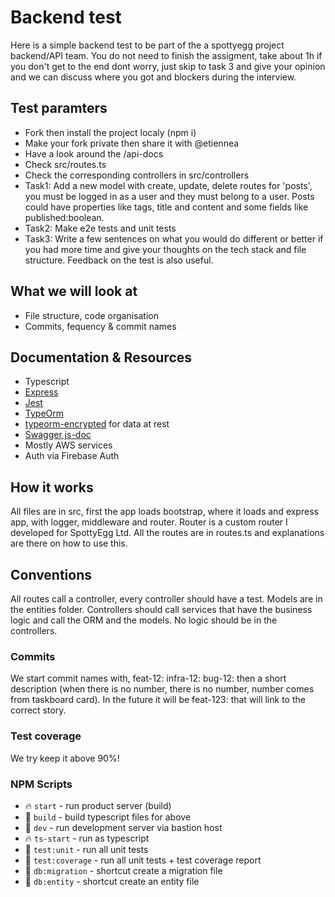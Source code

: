 # Backend test

Here is a simple backend test to be part of the a spottyegg project backend/API team.
You do not need to finish the assigment, take about 1h if you don't get to the end dont worry, just skip to task 3 and give your opinion and we can discuss where you got and blockers during the interview.

## Test paramters

-   Fork then install the project localy (npm i)
-   Make your fork private then share it with @etiennea
-   Have a look around the /api-docs
-   Check src/routes.ts
-   Check the corresponding controllers in src/controllers
-   Task1: Add a new model with create, update, delete routes for 'posts', you must be logged in as a user and they must belong to a user. Posts could have properties like tags, title and content and some fields like published:boolean.
-   Task2: Make e2e tests and unit tests
-   Task3: Write a few sentences on what you would do different or better if you had more time and give your thoughts on the tech stack and file structure. Feedback on the test is also useful.

## What we will look at

-   File structure, code organisation
-   Commits, fequency & commit names

## Documentation & Resources

-   Typescript
-   [Express](https://expressjs.com/)
-   [Jest](https://jestjs.io/docs/en/api)
-   [TypeOrm](https://typeorm.io/#/)
-   [typeorm-encrypted](https://github.com/generalpiston/typeorm-encrypted) for data at rest
-   [Swagger js-doc](https://github.com/Surnet/swagger-jsdoc/blob/HEAD/docs/GETTING-STARTED.md)
-   Mostly AWS services
-   Auth via Firebase Auth

## How it works

All files are in src, first the app loads bootstrap, where it loads and express app, with logger, middleware and router.
Router is a custom router I developed for SpottyEgg Ltd. All the routes are in routes.ts and explanations are there on how to use this.

## Conventions

All routes call a controller, every controller should have a test. Models are in the entities folder. Controllers should call services that have the business logic and call the ORM and the models. No logic should be in the controllers.

### Commits

We start commit names with, feat-12: infra-12: bug-12: then a short description (when there is no number, there is no number, number comes from taskboard card). In the future it will be feat-123: that will link to the correct story.

### Test coverage

We try keep it above 90%!

### NPM Scripts

-   🔥 `start` - run product server (build)
-   🔧 `build` - build typescript files for above
-   🔧 `dev` - run development server via bastion host
-   🔥 `ts-start` - run as typescript
-   📱 `test:unit` - run all unit tests
-   📱 `test:coverage` - run all unit tests + test coverage report
-   🔧 `db:migration` - shortcut create a migration file
-   🔧 `db:entity` - shortcut create an entity file
